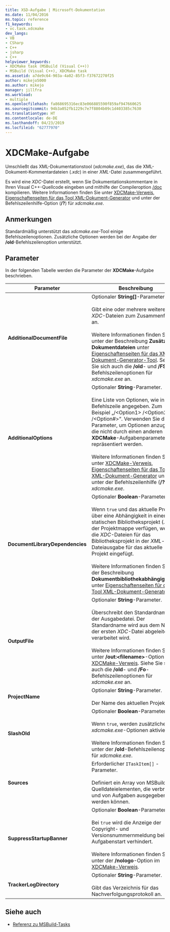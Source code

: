 ```yaml
---
title: XSD-Aufgabe | Microsoft-Dokumentation
ms.date: 11/04/2016
ms.topic: reference
f1_keywords:
- vc.task.xdcmake
dev_langs:
- VB
- CSharp
- C++
- jsharp
- C++
helpviewer_keywords:
- XDCMake task (MSBuild (Visual C++))
- MSBuild (Visual C++), XDCMake task
ms.assetid: a7de9c64-903a-4a02-85f3-f37672270f25
author: mikejo5000
ms.author: mikejo
manager: jillfra
ms.workload:
- multiple
ms.openlocfilehash: fa868695316ec83e066885590f859af947660625
ms.sourcegitcommit: 94b3a052fb1229c7e7f8804b09c1d403385c7630
ms.translationtype: HT
ms.contentlocale: de-DE
ms.lasthandoff: 04/23/2019
ms.locfileid: "62777970"
---
```

# <a name="xdcmake-task"></a>XDCMake-Aufgabe
Umschließt das XML-Dokumentationstool (*xdcmake.exe*), das die XML-Dokument-Kommentardateien (*.xdc*) in einer *XML*-Datei zusammengeführt.

 Es wird eine *XDC*-Datei erstellt, wenn Sie Dokumentationskommentare in Ihren Visual C++-Quellcode eingeben und mithilfe der Compileroption [/doc](/cpp/build/reference/doc-process-documentation-comments-c-cpp) kompilieren. Weitere Informationen finden Sie unter [XDCMake-Verweis](/cpp/build/reference/xdcmake-reference), [Eigenschaftenseiten für das Tool XML-Dokument-Generator](/cpp/build/reference/xml-document-generator-tool-property-pages) und unter der Befehlszeilenhilfe-Option (**/?**) für *xdcmake.exe*.

## <a name="remarks"></a>Anmerkungen
 Standardmäßig unterstützt das *xdcmake.exe*-Tool einige Befehlszeilenoptionen. Zusätzliche Optionen werden bei der Angabe der **/old**-Befehlszeilenoption unterstützt.

## <a name="parameters"></a>Parameter
 In der folgenden Tabelle werden die Parameter der **XDCMake**-Aufgabe beschrieben.

|Parameter|Beschreibung|
|---------------|-----------------|
|**AdditionalDocumentFile**|Optionaler **String[]**-Parameter.<br /><br /> Gibt eine oder mehrere weitere *XDC*-Dateien zum Zusammenführen an.<br /><br /> Weitere Informationen finden Sie unter der Beschreibung **Zusätzliche Dokumentdateien** unter [Eigenschaftenseiten für das XML-Dokument-Generator-Tool](/cpp/build/reference/xml-document-generator-tool-property-pages). Sehen Sie sich auch die **/old**- und **/FS**-Befehlszeilenoptionen für *xdcmake.exe* an.|
|**AdditionalOptions**|Optionaler **String**-Parameter.<br /><br /> Eine Liste von Optionen, wie in der Befehlszeile angegeben. Zum Beispiel „/\<Option1> /\<Option2> /\<Option#>“. Verwenden Sie diesen Parameter, um Optionen anzugeben, die nicht durch einen anderen **XDCMake**-Aufgabenparameter repräsentiert werden.<br /><br /> Weitere Informationen finden Sie unter [XDCMake-Verweis](/cpp/build/reference/xdcmake-reference), [Eigenschaftenseiten für das Tool XML-Dokument-Generator](/cpp/build/reference/xml-document-generator-tool-property-pages) und unter der Befehlszeilenhilfe (**/?**) für *xdcmake.exe*.|
|**DocumentLibraryDependencies**|Optionaler **Boolean**-Parameter.<br /><br /> Wenn `true` und das aktuelle Projekt über eine Abhängigkeit in einem statischen Bibliotheksprojekt (*.lib*) in der Projektmappe verfügen, werden die *XDC*-Dateien für das Bibliotheksprojekt in der *XML*-Dateiausgabe für das aktuelle Projekt eingefügt.<br /><br /> Weitere Informationen finden Sie in der Beschreibung **Dokumentbibliothekabhängigkeiten** unter [Eigenschaftenseiten für das Tool XML-Dokument-Generator](/cpp/build/reference/xml-document-generator-tool-property-pages).|
|**OutputFile**|Optionaler **String**-Parameter.<br /><br /> Überschreibt den Standardnamen der Ausgabedatei. Der Standardname wird aus dem Namen der ersten *XDC*-Datei abgeleitet, die verarbeitet wird.<br /><br /> Weitere Informationen finden Sie unter **/out:\<filename>**-Option in [XDCMake-Verweis](/cpp/build/reference/xdcmake-reference). Siehe Sie sich auch die **/old**- und **/Fo**-Befehlszeilenoptionen für *xdcmake.exe* an.|
|**ProjectName**|Optionaler **String**-Parameter.<br /><br /> Der Name des aktuellen Projekts.|
|**SlashOld**|Optionaler **Boolean**-Parameter.<br /><br /> Wenn `true`, werden zusätzliche *xdcmake.exe*-Optionen aktiviert.<br /><br /> Weitere Informationen finden Sie unter der **/old**-Befehlszeilenoption für *xdcmake.exe*.|
|**Sources**|Erforderlicher `ITaskItem[]` -Parameter.<br /><br /> Definiert ein Array von MSBuild-Quelldateielementen, die verbraucht und von Aufgaben ausgegeben werden können.|
|**SuppressStartupBanner**|Optionaler **Boolean**-Parameter.<br /><br /> Bei `true` wird die Anzeige der Copyright- und Versionsnummernmeldung bei Aufgabenstart verhindert.<br /><br /> Weitere Informationen finden Sie unter der **/nologo**-Option im [XDCMake-Verweis](/cpp/build/reference/xdcmake-reference).|
|**TrackerLogDirectory**|Optionaler **String**-Parameter.<br /><br /> Gibt das Verzeichnis für das Nachverfolgungsprotokoll an.|

## <a name="see-also"></a>Siehe auch
- [Referenz zu MSBuild-Tasks](../msbuild/msbuild-task-reference.md)